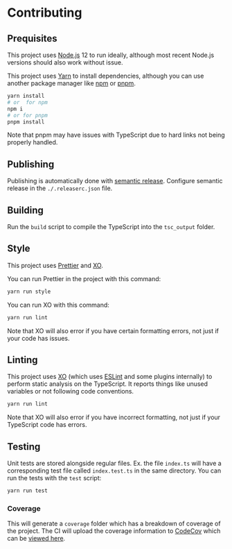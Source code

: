 # Contributing

## Prequisites

This project uses [Node.js](https://nodejs.org) 12 to run ideally, although most recent Node.js versions should also work without issue.

This project uses [Yarn](https://yarnpkg.com) to install dependencies, although you can use another package manager like [npm](https://www.npmjs.com) or [pnpm](https://pnpm.js.org).

```sh
yarn install
# or  for npm
npm i
# or for pnpm
pnpm install
```

Note that pnpm may have issues with TypeScript due to hard links not being properly handled.

## Publishing

Publishing is automatically done with [semantic release](https://semantic-release.gitbook.io/semantic-release/).
Configure semantic release in the `./.releaserc.json` file.

## Building

Run the `build` script to compile the TypeScript into the `tsc_output` folder.

## Style

This project uses [Prettier](https://prettier.io) and [XO](https://github.com/xojs/xo).

You can run Prettier in the project with this command:

```sh
yarn run style
```

You can run XO with this command:

```sh
yarn run lint
```

Note that XO will also error if you have certain formatting errors, not just if your code has issues.

## Linting

This project uses [XO](https://github.com/xojs/xo) (which uses [ESLint](https://eslint.org) and some plugins internally) to perform static analysis on the TypeScript.
It reports things like unused variables or not following code conventions.

```sh
yarn run lint
```

Note that XO will also error if you have incorrect formatting, not just if your TypeScript code has errors.

## Testing

Unit tests are stored alongside regular files.
Ex. the file `index.ts` will have a corresponding test file called `index.test.ts` in the same directory.
You can run the tests with the `test` script:

```sh
yarn run test
```

### Coverage

This will generate a `coverage` folder which has a breakdown of coverage of the project.
The CI will upload the coverage information to [CodeCov](https://codecov.io) which can be [viewed here](https://codecov.io/gh/Discoin/scambio).
